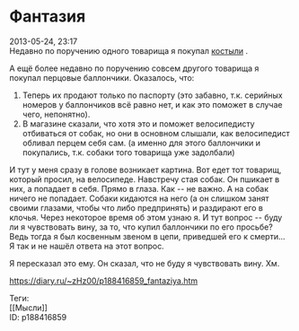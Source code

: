 Фантазия
=========

   
 2013-05-24, 23:17   
  Недавно по поручению одного товарища я покупал  [костыли](Чья%20надо%20нога)  .   
   
 А ещё более недавно по поручению совсем другого товарища я покупал перцовые баллончики. Оказалось, что:   
 1. Теперь их продают только по паспорту (это забавно, т.к. серийных номеров у баллончиков всё равно нет, и как это поможет в случае чего, непонятно).   
 2. В магазине сказали, что хотя это и поможет велосипедисту отбиваться от собак, но они в основном слышали, как велосипедист обливал перцем себя сам. (а именно для этого баллончики и покупались, т.к. собаки того товарища уже задолбали)   
   
 И тут у меня сразу в голове возникает картина. Вот едет тот товарищ, который просил, на велосипеде. Навстречу стая собак. Он пшикает в них, а попадает в себя. Прямо в глаза. Как -- не важно. А на собак ничего не попадает. Собаки кидаются на него (а он слишком занят своими глазами, чтобы что либо предпринять) и раздирают его в клочья. Через некоторое время об этом узнаю я. И тут вопрос -- буду ли я чувствовать вину, за то, что купил баллончики по его просьбе? Ведь тогда я был косвенным звеном в цепи, приведшей его к смерти... Я так и не нашёл ответа на этот вопрос.   
   
 Я пересказал это ему. Он сказал, что не буду я чувствовать вину. Хм.   
    
 <https://diary.ru/~zHz00/p188416859_fantaziya.htm>   
   
 Теги:   
 [[Мысли]]   
 ID: p188416859